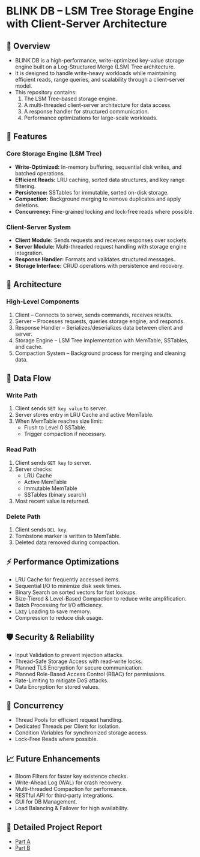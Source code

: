 # BLINK DB – LSM Tree Storage Engine with Client-Server Architecture

## 📌 Overview
- BLINK DB is a high-performance, write-optimized key-value storage engine built on a Log-Structured Merge (LSM) Tree architecture.
- It is designed to handle write-heavy workloads while maintaining efficient reads, range queries, and scalability through a client-server model.
- This repository contains:
  1. The LSM Tree–based storage engine.
  2. A multi-threaded client-server architecture for data access.
  3. A response handler for structured communication.
  4. Performance optimizations for large-scale workloads.

## 🚀 Features

### Core Storage Engine (LSM Tree)
- **Write-Optimized:** In-memory buffering, sequential disk writes, and batched operations.
- **Efficient Reads:** LRU caching, sorted data structures, and key range filtering.
- **Persistence:** SSTables for immutable, sorted on-disk storage.
- **Compaction:** Background merging to remove duplicates and apply deletions.
- **Concurrency:** Fine-grained locking and lock-free reads where possible.

### Client-Server System
- **Client Module:** Sends requests and receives responses over sockets.
- **Server Module:** Multi-threaded request handling with storage engine integration.
- **Response Handler:** Formats and validates structured messages.
- **Storage Interface:** CRUD operations with persistence and recovery.

## 📂 Architecture

### High-Level Components
1. Client – Connects to server, sends commands, receives results.
2. Server – Processes requests, queries storage engine, and responds.
3. Response Handler – Serializes/deserializes data between client and server.
4. Storage Engine – LSM Tree implementation with MemTable, SSTables, and cache.
5. Compaction System – Background process for merging and cleaning data.

## 🔄 Data Flow

### Write Path
1. Client sends `SET key value` to server.
2. Server stores entry in LRU Cache and active MemTable.
3. When MemTable reaches size limit:
   - Flush to Level 0 SSTable.
   - Trigger compaction if necessary.

### Read Path
1. Client sends `GET key` to server.
2. Server checks:
   - LRU Cache
   - Active MemTable
   - Immutable MemTable
   - SSTables (binary search)
3. Most recent value is returned.

### Delete Path
1. Client sends `DEL key`.
2. Tombstone marker is written to MemTable.
3. Deleted data removed during compaction.

## ⚡ Performance Optimizations
- LRU Cache for frequently accessed items.
- Sequential I/O to minimize disk seek times.
- Binary Search on sorted vectors for fast lookups.
- Size-Tiered & Level-Based Compaction to reduce write amplification.
- Batch Processing for I/O efficiency.
- Lazy Loading to save memory.
- Compression to reduce disk usage.

## 🛡 Security & Reliability
- Input Validation to prevent injection attacks.
- Thread-Safe Storage Access with read-write locks.
- Planned TLS Encryption for secure communication.
- Planned Role-Based Access Control (RBAC) for permissions.
- Rate-Limiting to mitigate DoS attacks.
- Data Encryption for stored values.

## 🧵 Concurrency
- Thread Pools for efficient request handling.
- Dedicated Threads per Client for isolation.
- Condition Variables for synchronized storage access.
- Lock-Free Reads where possible.

## 📈 Future Enhancements
- Bloom Filters for faster key existence checks.
- Write-Ahead Log (WAL) for crash recovery.
- Multi-threaded Compaction for performance.
- RESTful API for third-party integrations.
- GUI for DB Management.
- Load Balancing & Failover for high availability.

## 📄 Detailed Project Report
- [Part A](https://drive.google.com/file/d/13OOTVfZ4FC2w6mIcKspP981Yf-Bxhlo4/view?usp=drive_link)
- [Part B](https://drive.google.com/file/d/1wu9fbfYfR1mAp_CY8LQBI4uVLxxigjLl/view?usp=drive_link)
